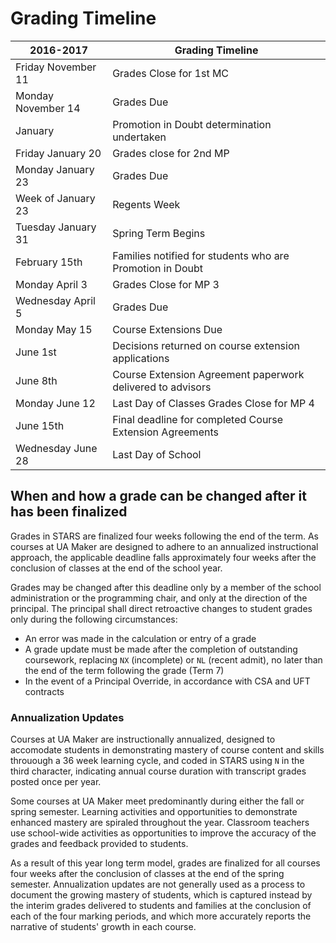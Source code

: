 # Grading Timeline

| 2016-2017 | Grading Timeline |
------------|-------------------
Friday November 11 | Grades Close for 1st MC 
Monday November 14 | Grades Due 
January       | Promotion in Doubt determination undertaken
Friday January 20  | Grades close for 2nd MP
Monday January 23 | Grades Due 
Week of January 23 | Regents Week
Tuesday January 31  | Spring Term Begins
February 15th | Families notified for students who are Promotion in Doubt
Monday April 3 | Grades Close for MP 3
Wednesday April 5 | Grades Due
Monday May 15 | Course Extensions Due
June 1st      | Decisions returned on course extension applications
June 8th      | Course Extension Agreement paperwork delivered to advisors
Monday June 12  | Last Day of Classes Grades Close for MP 4
June 15th     | Final deadline for completed Course Extension Agreements
Wednesday June 28 | Last Day of School

## When and how a grade can be changed after it has been finalized

Grades in STARS are finalized four weeks following the end of the term. As courses at UA Maker are designed to adhere to an annualized instructional approach, the applicable deadline falls approximately four weeks after the conclusion of classes at the end of the school year.

Grades may be changed after this deadline only by a member of the school administration or the programming chair, and only at the direction of the principal. The principal shall direct retroactive changes to student grades only during the following circumstances:

* An error was made in the calculation or entry of a grade
* A grade update must be made after the completion of outstanding coursework, replacing `NX` (incomplete) or `NL` (recent admit), no later than the end of the term following the grade (Term 7)
* In the event of a Principal Override, in accordance with CSA and UFT contracts

### Annualization Updates

Courses at UA Maker are instructionally annualized, designed to accomodate students in demonstrating mastery of course content and skills throuough a 36 week learning cycle, and coded in STARS using `N` in the third character, indicating annual course duration with transcript grades posted once per year.

Some courses at UA Maker meet predominantly during either the fall or spring semester. Learning activities and opportunities to demonstrate enhanced mastery are spiraled throughout the year. Classroom teachers use school-wide activities as opportunities to improve the accuracy of the grades and feedback provided to students.

As a result of this year long term model, grades are finalized for all courses four weeks after the conclusion of classes at the end of the spring semester. Annualization updates are not generally used as a process to document the growing mastery of students, which is captured instead by the interim grades delivered to students and families at the conclusion of each of the four marking periods, and which more accurately reports the narrative of students' growth in each course.  
